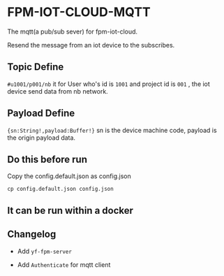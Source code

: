 # FPM-IOT-CLOUD-MQTT

The mqtt(a pub/sub sever) for fpm-iot-cloud.

Resend the message from an iot device to the subscribes.

## Topic Define
`#u1001/p001/nb` it for User who's id is `1001` and project id is `001` , the iot device send data from nb network.

## Payload Define
`{sn:String!,payload:Buffer!}`
sn is the device machine code, payload is the origin payload data.

## Do this before run

Copy the config.default.json as config.json

`cp config.default.json config.json`

## It can be run within a docker

## Changelog

- Add `yf-fpm-server`

- Add `Authenticate` for mqtt client
